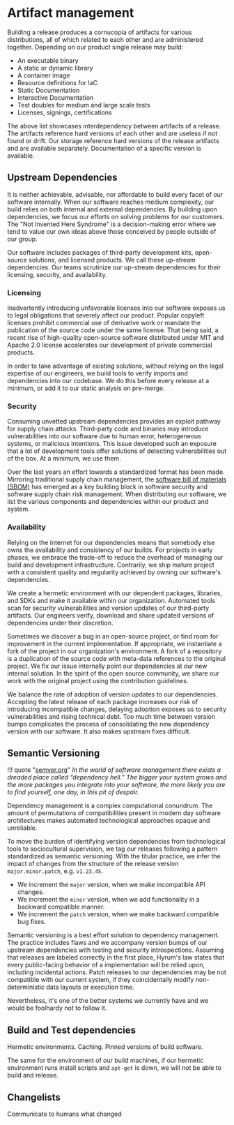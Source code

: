 # Artifact management

Building a release produces a cornucopia of artifacts for various distributions, all of which related to each other and are administered together. Depending on our product single release may build:

- An executable binary
- A static or dynamic library
- A container image
- Resource definitions for IaC
- Static Documentation
- Interactive Documentation
- Test doubles for medium and large scale tests
- Licenses, signings, certifications

The above list showcases interdependency between artifacts of a release. The artifacts reference hard versions of each other and are useless if not found or drift. Our storage reference hard versions of the release artifacts and are available separately. Documentation of a specific version is available.

## Upstream Dependencies

It is neither achievable, advisable, nor affordable to build every facet of our software internally. When our software reaches medium complexity, our build relies on both internal and external dependencies. By building upon dependencies, we focus our efforts on solving problems for our customers. The "Not Invented Here Syndrome" is a decision-making error where we tend to value our own ideas above those conceived by people outside of our group.

Our software includes packages of third-party development kits, open-source solutions, and licensed products. We call these up-stream dependencies. Our teams scrutinize our up-stream dependencies for their licensing, security, and availability.

### Licensing

Inadvertently introducing unfavorable licenses into our software exposes us to legal obligations that severely affect our product. Popular copyleft licenses prohibit commercial use of derivative work or mandate the publication of the source code under the same license. That being said, a recent rise of high-quality open-source software distributed under MIT and Apache 2.0 license accelerates our development of private commercial products.

In order to take advantage of existing solutions, without relying on the legal expertise of our engineers, we build tools to verify imports and dependencies into our codebase. We do this before every release at a minimum, or add it to our static analysis on pre-merge.

### Security

Consuming unvetted upstream dependencies provides an exploit pathway for supply chain attacks. Third-party code and binaries may introduce vulnerabilities into our software due to human error, heterogeneous systems, or malicious intentions. This issue developed such an exposure that a lot of development tools offer solutions of detecting vulnerabilities out of the box. At a minimum, we use them.

Over the last years an effort towards a standardized format has been made. Mirroring traditional supply chain management, the [software bill of materials (SBOM)](https://www.ntia.gov/page/software-bill-materials) has emerged as a key building block in software security and software supply chain risk management. When distributing our software, we list the various components and dependencies within our product and system.

### Availability

Relying on the internet for our dependencies means that somebody else owns the availability and consistency of our builds. For projects in early phases, we embrace the trade-off to reduce the overhead of managing our build and development infrastructure. Contrarily, we ship mature project with a consistent quality and regularity achieved by owning our software's dependencies.

We create a hermetic environment with our dependent packages, libraries, and SDKs and make it available within our organization. Automated tools scan for security vulnerabilities and version updates of our third-party artifacts. Our engineers verify, download and share updated versions of dependencies under their discretion.

Sometimes we discover a bug in an open-source project, or find room for improvement in the current implementation. If appropriate, we instantiate a fork of the project in our organization's environment. A fork of a repository is a duplication of the source code with meta-data references to the original project. We fix our issue internally point our dependencies at our new internal solution. In the spirit of the open source community, we share our work with the original project using the contribution guidelines.

We balance the rate of adoption of version updates to our dependencies. Accepting the latest release of each package increases our risk of introducing incompatible changes, delaying adoption exposes us to security vulnerabilities and rising technical debt. Too much time between version bumps complicates the process of consolidating the new dependency version with our software. It also makes upstream fixes difficult.

## Semantic Versioning

!!! quote "[semver.org](https://semver.org/)"
    *In the world of software management there exists a dreaded place called “dependency hell.” The bigger your system grows and the more packages you integrate into your software, the more likely you are to find yourself, one day, in this pit of despair.*

Dependency management is a complex computational conundrum. The amount of permutations of compatibilities present in modern day software architectures makes automated technological approaches opaque and unreliable.

To move the burden of identifying version dependencies from technological tools to sociocultural supervision, we tag our releases following a pattern standardized as semantic versioning. With the titular practice, we infer the impact of changes from the structure of the release version `major.minor.patch`, e.g. `v1.23.45`.

- We increment the `major` version, when we make incompatible API changes.
- We increment the `minor` version, when we add functionality in a backward compatible manner.
- We increment the `patch` version, when we make backward compatible bug fixes.

Semantic versioning is a best effort solution to dependency management. The practice includes flaws and we accompany version bumps of our upstream dependencies with testing and security introspections. Assuming that releases are labeled correctly in the first place, Hyrum's law states that every public-facing behavior of a implementation will be relied upon, including incidental actions. Patch releases to our dependencies may be not compatible with our current system, if they coincidentally modify non-deterministic data layouts or execution time.

Nevertheless, it's one of the better systems we currently have and we would be foolhardy not to follow it.

## Build and Test dependencies

Hermetic environments. Caching. Pinned versions of build software.

The same for the environment of our build machines, if our hermetic environment runs install scripts and `apt-get` is down, we will not be able to build and release.

## Changelists

Communicate to humans what changed
